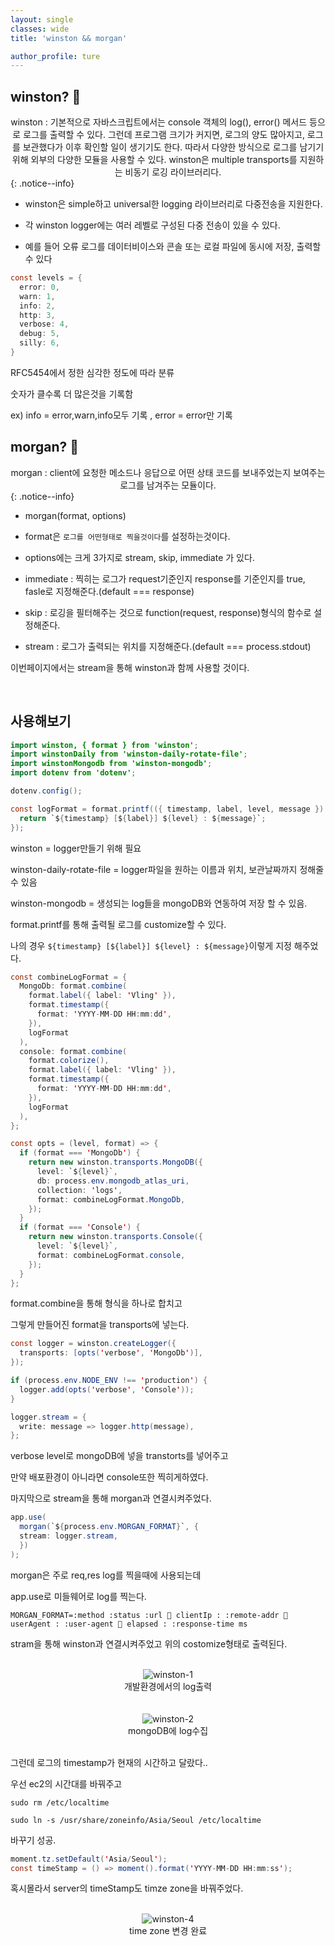 ```yaml
---
layout: single
classes: wide
title: 'winston && morgan'

author_profile: ture
---
```


## winston? 💯

<center>winston : 기본적으로 자바스크립트에서는 console 객체의 log(), error() 메서드 등으로 로그를 출력할 수 있다. 그런데 프로그램 크기가 커지면, 로그의 양도 많아지고, 로그를 보관했다가 이후 확인할 일이 생기기도 한다. 따라서 다양한 방식으로 로그를 남기기 위해 외부의 다양한 모듈을 사용할 수 있다. winston은 multiple transports를 지원하는 비동기 로깅 라이브러리다.</center>
{: .notice--info}

- winston은 simple하고 universal한 logging 라이브러리로 다중전송을 지원한다.

- 각 winston logger에는 여러 레벨로 구성된 다중 전송이 있을 수 있다.

- 예를 들어 오류 로그를 데이터비이스와 콘솔 또는 로컬 파일에 동시에 저장, 출력할 수 있다

```java
const levels = {
  error: 0,
  warn: 1,
  info: 2,
  http: 3,
  verbose: 4,
  debug: 5,
  silly: 6,
}
```

RFC5454에서 정한 심각한 정도에 따라 분류

숫자가 클수록 더 많은것을 기록함

ex) info = error,warn,info모두 기록 , error = error만 기록

## morgan? 💯

<center>morgan : client에 요청한 메소드나 응답으로 어떤 상태 코드를 보내주었는지 보여주는 로그를 남겨주는 모듈이다.</center>
{: .notice--info}

- morgan(format, options)

- format은 `로그를 어떤형태로 찍을것이다`를 설정하는것이다.

- options에는 크게 3가지로 stream, skip, immediate 가 있다.

- immediate : 찍히는 로그가 request기준인지 response를 기준인지를 true, fasle로 지정해준다.(default === response)

- skip : 로깅을 필터해주는 것으로 function(request, response)형식의 함수로 설정해준다.

- stream : 로그가 출력되는 위치를 지정해준다.(default === process.stdout)

이번페이지에서는 stream을 통해 winston과 함께 사용할 것이다.

<br>

## 사용해보기

```java
import winston, { format } from 'winston';
import winstonDaily from 'winston-daily-rotate-file';
import winstonMongodb from 'winston-mongodb';
import dotenv from 'dotenv';

dotenv.config();

const logFormat = format.printf(({ timestamp, label, level, message }) => {
  return `${timestamp} [${label}] ${level} : ${message}`;
});
```

winston = logger만들기 위해 필요

winston-daily-rotate-file = logger파일을 원하는 이름과 위치, 보관날짜까지 정해줄 수 있음

winston-mongodb = 생성되는 log들을 mongoDB와 연동하여 저장 할 수 있음.

format.printf를 통해 출력될 로그를 customize할 수 있다.

나의 경우 `${timestamp} [${label}] ${level} : ${message}`이렇게 지정 해주었다.

```java
const combineLogFormat = {
  MongoDb: format.combine(
    format.label({ label: 'Vling' }),
    format.timestamp({
      format: 'YYYY-MM-DD HH:mm:dd',
    }),
    logFormat
  ),
  console: format.combine(
    format.colorize(),
    format.label({ label: 'Vling' }),
    format.timestamp({
      format: 'YYYY-MM-DD HH:mm:dd',
    }),
    logFormat
  ),
};

const opts = (level, format) => {
  if (format === 'MongoDb') {
    return new winston.transports.MongoDB({
      level: `${level}`,
      db: process.env.mongodb_atlas_uri,
      collection: 'logs',
      format: combineLogFormat.MongoDb,
    });
  }
  if (format === 'Console') {
    return new winston.transports.Console({
      level: `${level}`,
      format: combineLogFormat.console,
    });
  }
};
```

format.combine을 통해 형식을 하나로 합치고

그렇게 만들어진 format을 transports에 넣는다.

```java
const logger = winston.createLogger({
  transports: [opts('verbose', 'MongoDb')],
});

if (process.env.NODE_ENV !== 'production') {
  logger.add(opts('verbose', 'Console'));
}

logger.stream = {
  write: message => logger.http(message),
};
```

verbose level로 mongoDB에 넣을 transtorts를 넣어주고

만약 배포환경이 아니라면 console또한 찍히게하였다.

마지막으로 stream을 통해 morgan과 연결시켜주었다.

```java
app.use(
  morgan(`${process.env.MORGAN_FORMAT}`, {
  stream: logger.stream,
  })
);
```

morgan은 주로 req,res log를 찍을때에 사용되는데

app.use로 미들웨어로 log를 찍는다.

`MORGAN_FORMAT=:method :status :url 🔹 clientIp : :remote-addr 🔹 userAgent : :user-agent 🔹 elapsed : :response-time ms`

stram을 통해 winston과 연결시켜주었고 위의 costomize형태로 출력된다.

<br>
<center><img src="../images/2021-10-27-first/winston-1.png" alt="winston-1" /></center>
<center>개발환경에서의 log출력</center>
<br>

<br>
<center><img src="../images/2021-10-27-first/winston-2.png" alt="winston-2" /></center>
<center>mongoDB에 log수집</center>
<br>

그런데 로그의 timestamp가 현재의 시간하고 달랐다..

우선 ec2의 시간대를 바꿔주고

```
sudo rm /etc/localtime

sudo ln -s /usr/share/zoneinfo/Asia/Seoul /etc/localtime
```

바꾸기 성공.

```java
moment.tz.setDefault('Asia/Seoul');
const timeStamp = () => moment().format('YYYY-MM-DD HH:mm:ss');
```

혹시몰라서 server의 timeStamp도 timze zone을 바꿔주었다.

<br>
<center><img src="../images/2021-10-27-first/winston-4.png" alt="winston-4" /></center>
<center>time zone 변경 완료</center>
<br>
